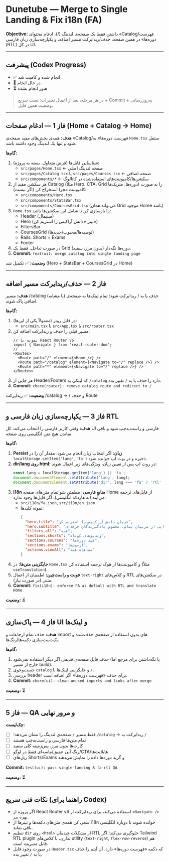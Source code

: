 # Dunetube — Merge to Single Landing & Fix i18n (FA)
**Objective:** داشتن فقط یک صفحه‌ی لندینگ (/)، ادغام محتوای «Catalog/فهرست دوره‌ها» در همین صفحه، حذف/ریدایرکت مسیر اضافه، و یکپارچه‌سازی زبان فارسی (RTL) در کل UI.

---

## پیشرفت (Codex Progress)
- ✅ انجام شده و کامیت شد
- 🚧 در حال انجام
- ⏳ هنوز انجام نشده

> در هر مرحله، بعد از اعمال تغییرات: تست سریع + Commit + به‌روزرسانی وضعیت همین فایل.

---

## فاز 1 — ادغام صفحات (Home + Catalog → Home)
**هدف:** همه‌ی بخش‌های مفید صفحه‌ی «Catalog/فهرست دوره‌ها» به `Home.tsx` منتقل شود و تنها یک لندینگ وجود داشته باشد.

**گام‌ها:**
1. شناسایی فایل‌ها (فرض متداول، بسته به پروژه):
   - `src/pages/Home.tsx`  ← صفحه لندینگ اصلی
   - `src/pages/Catalog.tsx` یا `src/pages/Courses.tsx`  ← صفحه اضافی
   - `src/components/*`  ← سکشن‌ها/کامپوننت‌های استفاده‌شده در کاتالوگ
2. هر سکشن مفید از Catalog (مثلاً Hero، CTA، Grid دوره‌ها، متریک‌ها) را به صورت کامپوننت مجزا استخراج کن (اگر نیست):
   - `src/components/Hero.tsx`
   - `src/components/StatsBar.tsx`
   - `src/components/CoursesGrid.tsx` (می‌تواند همان Grid موجود Home باشد)
3. `Home.tsx` را بازسازی کن تا شامل این سکشن‌ها باشد:
   - Header (مینیمال)
   - Hero (تیتر «دانش آراکیس را استریم کن»)
   - FiltersBar
   - CoursesGrid (توصیه‌ها/محبوب/جدیدها)
   - Rails: Shorts + Exams
   - Footer
4. در صورت تداخل، فقط یک Grid دوره‌ها نگه‌دار (بدون مرز، سفید).
5. **Commit:** `feat(ui): merge catalog into single landing page`

**وضعیت:** ✅ تکمیل شد (Hero + StatsBar + CoursesGrid در Home)

---

## فاز 2 — حذف/ریدایرکت مسیر اضافه
**هدف:** مسیر /catalog (یا مشابه) حذف یا به / ریدایرکت شود؛ تمام لینک‌ها به صفحه‌ی اضافی پاک شوند.

**گام‌ها:**
1. در فایل روتر (معمولاً یکی از این‌ها):
   - `src/main.tsx` یا `src/App.tsx` یا `src/router.tsx`
2. مسیر قبلی را حذف و ریدایرکت اضافه کن:
   ```tsx
   // نمونه با React Router v6
   import { Navigate } from 'react-router-dom';
   // ...
   <Routes>
     <Route path="/" element={<Home />} />
     <Route path="/catalog" element={<Navigate to="/" replace />} />
     <Route path="*" element={<Navigate to="/" replace />} />
   </Routes>
   ```
3. هر جایی از Header/Footers که لینکی به `/catalog` دارد را حذف یا به `/` تغییر بده.
4. **Commit:** `chore(router): remove catalog route and redirect to /`

**وضعیت:** ✅ ریدایرکت /catalog → / و حذف Route

---

## فاز 3 — یکپارچه‌سازی زبان فارسی و RTL
**هدف:** وقتی کاربر فارسی را انتخاب می‌کند، کل UI فارسی و راست‌به‌چپ شود و باقی نماندن هیچ متن انگلیسی روی صفحه.

**گام‌ها:**
1. **Persist زبان:** اگر انتخاب زبان انجام می‌شود، مقدار آن را در `localStorage.setItem('lang','fa')` ذخیره و در بوت اپ خوانده شود.
2. **dir/lang روی html:** در روت اپ پس از تعیین زبان، ویژگی‌های زیر اعمال شوند:
   ```ts
   const lang = localStorage.getItem('lang') || 'fa';
   document.documentElement.setAttribute('lang', lang);
   document.documentElement.setAttribute('dir', lang === 'fa' ? 'rtl' : 'ltr');
   ```
3. **i18n منابع فارسی:** مطمئن شو تمام متن‌های صفحه Home از فایل‌های ترجمه می‌آیند (نه هاردکد انگلیسی). اگر فایل‌ها وجود ندارد:
   - `src/i18n/fa.json`, `src/i18n/en.json`
   - نمونه کلیدها:
     ```json
     {
       "hero.title": "جریان دانش آراکـیس را استریم کن",
       "hero.subtitle": "درس‌های سینمایی از مربیان بنام، مخصوص یادگیرندگان حرفه‌ای",
       "filters.all": "همه",
       "sections.shorts": "ویدیوهای کوتاه",
       "sections.courses": "فید دوره‌ها",
       "sections.exams": "آزمون‌ها",
       "actions.viewAll": "مشاهده همه"
     }
     ```
4. **جایگزینی متن‌ها:** در `Home.tsx` و کامپوننت‌ها از هوک ترجمه استفاده کن (مثلاً `useTranslation`).
5. **فونت و راست‌چین:** اطمینان از اعمال `text-right` و کلاس‌های RTL در سکشن‌های متنی (در صورت نیاز).
6. **Commit:** `fix(i18n): enforce FA as default with RTL and translate Home`

**وضعیت:** ⏳

---

## فاز 4 — پاک‌سازی UI و لینک‌ها
**هدف:** حذف تمام ارجاعات و import های بدون استفاده از صفحه‌ی حذف‌شده و یک‌دست‌سازی دکمه‌ها/رنگ‌ها.

**گام‌ها:**
1. حذف فایل صفحه‌ی قدیمی اگر دیگر استفاده نمی‌شود (یا نگه‌داشتن برای مرجع اما خارج از مسیر build).
2. جست‌وجوی `catalog` و جایگزینی لینک‌ها با `/`.
3. بررسی header برای حذف «فهرست دوره‌ها» اگر اضافه است.
4. **Commit:** `chore(ui): clean unused imports and links after merge`

**وضعیت:** ⏳

---

## فاز 5 — QA و مرور نهایی
**چک‌لیست:**
- [ ] فقط مسیر `/` صفحه‌ی لندینگ را نشان می‌دهد؛ `/catalog` → ریدایرکت به `/`
- [ ] تمام متن‌ها فارسی و راست‌به‌چپ هستند
- [ ] کارت‌ها بدون مرز، پس‌زمینه کلی سفید
- [ ] رنگ آبی عمیق/ماسه‌ای فقط در لوگو/CTA/هایلایت‌ها
- [ ] ریل‌های Shorts/Exams و گرید دوره‌ها داده را نمایش می‌دهند

**Commit:** `test(ui): pass single-landing & fa-rtl QA`

**وضعیت:** ⏳

---

## نکات فنی سریع (راهنما برای Codex)
- اگر پروژه از React Router v6 استفاده می‌کند، برای ریدایرکت از `<Navigate />` بهره ببر.
- سعی کن همه‌ی متن‌های دکمه‌ها و تیترها از i18n خوانده شوند تا دوباره انگلیسی باقی نماند.
- تنظیم `dir` روی `<html>` از مشکلات چیدمان RTL جلوگیری می‌کند؛ اگر Tailwind RTL plugin نداری، با کلاس‌های utility (`text-right`, `flex-row-reverse`) هم قابل مدیریت است.
- در صورت وجود فایل `Header.tsx` که دکمه «فهرست دوره‌ها» دارد، آن آیتم را حذف یا به `/` تغییر بده.
